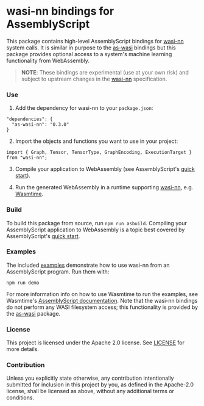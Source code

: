 # wasi-nn bindings for AssemblyScript

This package contains high-level AssemblyScript bindings for [wasi-nn] system calls. It is similar
in purpose to the [as-wasi] bindings but this package provides optional access to a system's machine
learning functionality from WebAssembly.

[wasi-nn]: https://github.com/WebAssembly/wasi-nn
[as-wasi]: https://github.com/bytecodealliance/wasi

> __NOTE__: These bindings are experimental (use at your own risk) and subject to upstream changes
> in the [wasi-nn] specification.

### Use

1. Add the dependency for wasi-nn to your `package.json`:
  ```
  "dependencies": {
    "as-wasi-nn": "0.3.0"
  }
  ```

2. Import the objects and functions you want to use in your project:
  ```
  import { Graph, Tensor, TensorType, GraphEncoding, ExecutionTarget } from "wasi-nn";
  ```

3. Compile your application to WebAssembly (see AssemblyScript's [quick start]).

4. Run the generated WebAssembly in a runtime supporting [wasi-nn], e.g. [Wasmtime].

[Wasmtime]: https://wasmtime.dev


### Build

To build this package from source, run `npm run asbuild`. Compiling your AssemblyScript application
to WebAssembly is a topic best covered by AssemblyScript's [quick start].

[quick start]: https://www.assemblyscript.org/quick-start.html


### Examples

The included [examples] demonstrate how to use wasi-nn from an AssemblyScript program. Run them
with:

```
npm run demo
```

For more information info on how to use Wasmtime to run the examples, see Wasmtime's [AssemblyScript
documentation]. Note that the wasi-nn bindings do not perform any WASI filesystem access; this
functionality is provided by the [as-wasi] package.

[examples]: examples
[AssemblyScript documentation]: https://docs.wasmtime.dev/wasm-assemblyscript.html
[as-wasi]: https://github.com/jedisct1/as-wasi


### License

This project is licensed under the Apache 2.0 license. See [LICENSE] for more details.

[LICENSE]: ../LICENSE


### Contribution

Unless you explicitly state otherwise, any contribution intentionally submitted for inclusion in
this project by you, as defined in the Apache-2.0 license, shall be licensed as above, without any
additional terms or conditions.

